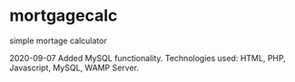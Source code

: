 # mortgagecalc
 simple mortage calculator

2020-09-07
Added MySQL functionality.
Technologies used: HTML, PHP, Javascript, MySQL, WAMP Server.